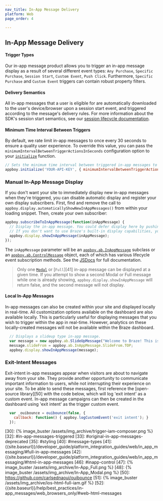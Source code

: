 ```yaml
---
nav_title: In-App Message Delivery
platform: Web
page_order: 4

---
```

## In-App Message Delivery

#### Trigger Types

Our in-app message product allows you to trigger an in-app message display as a result of several different event types: `Any Purchase`, `Specific Purchase`, `Session Start`, `Custom Event`, `Push Click`.  Furthermore, `Specific Purchase` and `Custom Event` triggers can contain robust property filters.

#### Delivery Semantics
All in-app messages that a user is eligible for are automatically downloaded to the user's device/browser upon a session start event, and triggered according to the message's delivery rules. For more information about the SDK's session start semantics, see our [session lifecycle documentation][10].

#### Minimum Time Interval Between Triggers
By default, we rate limit in-app messages to once every 30 seconds to ensure a quality user experience. To override this value, you can pass the `minimumIntervalBetweenTriggerActionsInSeconds` configuration option to your [`initialize`][9] function.

```js
// Sets the minimum time interval between triggered in-app messages to 5 seconds instead of the default 30
appboy.initialize('YOUR-API-KEY', { minimumIntervalBetweenTriggerActionsInSeconds: 5 })
```

### Manual In-App Message Display

If you don't want your site to immediately display new in-app messages when they're triggered, you can disable automatic display and register your own display subscribers. First, find and remove the call to `appboy.display.automaticallyShowNewInAppMessages()` from within your loading snippet. Then, create your own subscriber:

```javascript
appboy.subscribeToInAppMessage(function(inAppMessage) {
  // Display the in-app message. You could defer display here by pushing this message to code within your own application.
  // If you don't want to use Braze's built-in display capabilities, you could alternatively pass the in-app message to your own display code here.
  appboy.display.showInAppMessage(inAppMessage);
});
```

The `inAppMessage` parameter will be an [`appboy.ab.InAppMessage`][2] subclass or an [`appboy.ab.ControlMessage`][8] object, each of which has various lifecycle event subscription methods. See the [JSDocs][2] for full documentation.

>  Only one [`Modal`][17] or [`Full`][41] in-app message can be displayed at a given time. If you attempt to show a second Modal or Full message while one is already showing, `appboy.display.showInAppMessage` will return false, and the second message will not display.

#### Local In-App Messages

In-app messages can also be created within your site and displayed locally in real-time.  All customization options available on the dashboard are also available locally.  This is particularly useful for displaying messages that you wish to trigger within the app in real-time. However, analytics on these locally-created messages will not be available within the Braze dashboard.

```javascript
  // Displays a slideup type in-app message.
  var message = new appboy.ab.SlideUpMessage("Welcome to Braze! This is an in-app message.");
  message.slideFrom = appboy.ab.InAppMessage.SlideFrom.TOP;
  appboy.display.showInAppMessage(message);
```

### Exit-Intent Messages

Exit-intent in-app messages appear when visitors are about to navigate away from your site. They provide another opportunity to communicate important information to users, while not interrupting their experience on your site. To be able to send these messages, first reference the [open-source library][50] with the code below, which will log 'exit intent' as a custom event. In-app message campaigns can then be created in the dashboard using 'exit intent' as the trigger custom event.

```javascript
  var _ouibounce = ouibounce(false, {
    callback: function() { appboy.logCustomEvent('exit intent'); }
  });
```


[1]: https://github.com/Appboy/appboy-web-sdk#getting-started
[2]: https://js.appboycdn.com/web-sdk/latest/doc/ab.InAppMessage.html
[3]: https://js.appboycdn.com/web-sdk/latest/doc/ab.SlideUpMessage.html
[4]: {{site.baseurl}}//help/best_practices/in-app_messages/in-app_message_behavior/#in-app-message-behavior
[5]: #display-in-app
[6]: https://js.appboycdn.com/web-sdk/latest/doc/ab.ModalMessage.html
[7]: https://js.appboycdn.com/web-sdk/latest/doc/ab.FullScreenMessage.html
[8]: https://js.appboycdn.com/web-sdk/latest/doc/ab.ControlMessage.html
[9]: https://js.appboycdn.com/web-sdk/latest/doc/module-appboy.html#.initialize
[10]: {{site.baseurl}}/developer_guide/platform_integration_guides/web/analytics/tracking_sessions/#session-lifecycle
[11]: #inapp-customization
[12]: https://js.appboycdn.com/web-sdk/latest/doc/ab.HtmlMessage.html
[13]: {{site.baseurl}}/developer_guide/platform_integration_guides/web/in_app_messaging/#slideup-in-app-messages
[14]: #key-value
[15]: http://fortawesome.github.io/Font-Awesome/
[17]: {{site.baseurl}}/developer_guide/platform_integration_guides/web/in_app_messaging/#modal-in-app-messages
[30]: {% image_buster /assets/img_archive/trigger-iam-composer.png %}
[32]: #in-app-messages-triggered
[33]: #original-in-app-messages-deprecated
[35]: #styling
[40]: #message-types
[41]: {{site.baseurl}}/developer_guide/platform_integration_guides/web/in_app_messaging/#full-in-app-messages
[42]: {{site.baseurl}}/developer_guide/platform_integration_guides/web/in_app_messaging/#html-in-app-messages
[46]: #inapp-control
[47]: {% image_buster /assets/img_archive/In-App_Full.png %}
[48]: {% image_buster /assets/img_archive/In-App_Modal.png %}
[50]: https://github.com/carlsednaoui/ouibounce
[51]: {% image_buster /assets/img_archive/ios-html-full-iam.gif %}
[52]: {{site.baseurl}}/help/best_practices/in-app_messages/web_browsers_only/#web-html-messages
